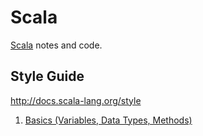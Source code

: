 Scala
=====

[Scala](http://www.scala-lang.org/) notes and code.


Style Guide
-----------
http://docs.scala-lang.org/style

1. [Basics (Variables, Data Types, Methods)](01-Basics.md)
